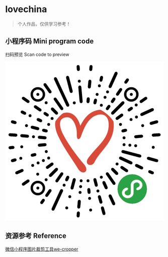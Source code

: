 # lovechina

> 个人作品，仅供学习参考！

## 小程序码 Mini program code
扫码预览 Scan code to preview

<img width="650" src="https://github.com/suguoyao/mp-lovechina/blob/master/git/mpcode.jpg" alt="mpcode">

## 资源参考 Reference

[微信小程序图片裁剪工具we-cropper](https://github.com/we-plugin/we-cropper)